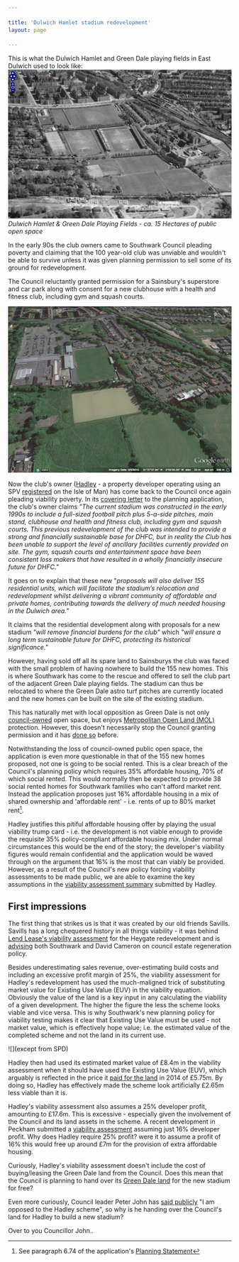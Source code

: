 ```yaml
---

title: 'Dulwich Hamlet stadium redevelopment'
layout: page

---
```

This is what the Dulwich Hamlet and Green Dale playing fields in East Dulwich used to look like: 
![](/img/greendale.jpg)
*Dulwich Hamlet & Green Dale Playing Fields - ca. 15 Hectares of public open space*

In the early 90s the club owners came to Southwark Council pleading poverty and claiming that the 100 year-old club was unviable and wouldn't be able to survive unless it was given planning permission to sell some of its ground for redevelopment.  

The Council reluctantly granted permission for a Sainsbury's superstore and car park along with consent for a new clubhouse with a health and fitness club, including gym and squash courts. 

![](/img/dhfc2.jpg)

Now the club's owner ([Hadley](http://hadleypropertygroup.com/) - a property developer operating using an SPV [registered](http://35percent.org/img/LRegisterDHFC.pdf) on the Isle of Man) has come back to the Council once again pleading viability poverty. In its [covering letter](http://planbuild.southwark.gov.uk/documents/?GetDocument=%7b%7b%7b!MOs846oklOp6ieOeJtYFyA%3d%3d!%7d%7d%7d) to the planning application, the club's owner claims _"The current stadium was constructed in the early 1990s to include a full-sized football pitch plus 5-a-side pitches, main stand, clubhouse and health and fitness club, including gym and squash courts. This previous redevelopment of the club was intended to provide a strong and financially sustainable base for DHFC, but in reality the Club has been unable to support the level of ancillary facilities currently provided on site. The gym, squash courts and entertainment space have been consistent loss makers that have resulted in a wholly financially insecure future for DHFC."_

It goes on to explain that these new  "_proposals will also deliver 155 residential units, which will facilitate the stadium’s relocation and redevelopment whilst delivering a vibrant community of affordable and private homes, contributing towards the delivery of much needed housing in the Dulwich area."_

It claims that the residential development along with proposals for a new stadium _"will remove financial burdens for the club"_ which _"will ensure a long term sustainable future for DHFC, protecting its historical significance."_

However, having sold off all its spare land to Sainsburys the club was faced with the small problem of having nowhere to build the 155 new homes. This is where Southwark has come to the rescue and offered to sell the club part of the adjacent Green Dale playing fields. The stadium can thus be relocated to where the Green Dale astro turf pitches are currently located and the new homes can be built on the site of the existing stadium.



This has naturally met with local opposition as Green Dale is not only [council-owned](http://35percent.org/img/LRegisterGreenDale.pdf) open space, but enjoys [Metropolitan Open Land (MOL)](https://en.wikipedia.org/wiki/Metropolitan_Open_Land) protection. However, this doesn't necessarily stop the Council granting permission and it has [done so](http://35percent.org/sustainable-development/) before. 
 
Notwithstanding the loss of council-owned public open space, the application is even more questionable in that of the 155 new homes proposed, not one is going to be social rented. This is a clear breach of the Council's planning policy which requires 35% affordable housing, 70% of which social rented. This would normally then be expected to provide 38 social rented homes for Southwark families who can't afford market rent. Instead the application proposes just 16% affordable housing in a mix of shared ownership and 'affordable rent' - i.e. rents of up to 80% market rent[^1].

Hadley justifies this pitiful affordable housing offer by playing the usual viability trump card - i.e. the development is not viable enough to provide the requisite 35% policy-compliant affordable housing mix. Under normal circumstances this would be the end of the story; the developer's viability figures would remain confidential and the application would be waved through on the argument that 16% is the most that can viably be provided. However, as a result of the Council's new policy forcing viability assessments to be made public, we are able to examine the key assumptions in the [viability assessment summary](http://planbuild.southwark.gov.uk/documents/?GetDocument=%7b%7b%7b!g6Huud%2ffC8539Zj%2bH4Z0qg%3d%3d!%7d%7d%7d) submitted by Hadley.

## First impressions
The first thing that strikes us is that it was created by our old friends Savills. Savills has a long chequered history in all things viability - it was behind [Lend Lease's viability assessment](http://35percent.org/2015-06-25-heygate-viability-assessment-finally-revealed/) for the Heygate redevelopment and is [advising](http://35percent.org/the-southwark-clearances/#completing-southwarks-clearances-with-savills) both Southwark and David Cameron on council estate regeneration policy.

Besides underestimating sales revenue, over-estimating build costs and including an excessive profit margin of 25%, the viability assessment for Hadley's redevelopment has used the much-maligned trick of substituting market value for Existing Use Value (EUV) in the viability equation. Obviously the value of the land is a key input in any calculating the viability of a given development. The higher the figure the less the scheme looks viable and vice versa. This is why Southwark's new planning policy for viability testing makes it clear that Existing Use Value must be used - not market value, which is effectively hope value; i.e. the estimated value of the completed scheme and not the land in its current use.

![](except from SPD)
    
Hadley then had used its estimated market value of £8.4m in the viability assessment when it should have used the Existing Use Value (EUV), which arguably is reflected in the price it [paid for the land](http://35percent.org/img/LRegisterDHFC.pdf) in 2014 of £5.75m. By doing so, Hadley has effectively made the scheme look artificially £2.65m less viable than it is.

Hadley's viability assessment also assumes a 25% developer profit, amounting to £17.6m. This is excessive - especially given the involvement of the Council and its land assets in the scheme. A recent development in Peckham submitted a [viability assessment](http://planbuild.southwark.gov.uk/documents/?GetDocument=%7b%7b%7b!nspksmACnecLtzpJPG4%2fhw%3d%3d!%7d%7d%7d) assuming just 16% developer profit. Why does Hadley require 25% profit? were it to assume a profit of 16% this would free up around £7m for the provision of extra affordable housing.


Curiously, Hadley's viability assessment doesn't include the cost of buying/leasing the Green Dale land from the Council. Does this mean that the Council is planning to hand over its [Green Dale land](http://35percent.org/img/LRegisterGreenDale.pdf) for the new stadium for free?

Even more curiously, Council leader Peter John has [said publicly](http://www.southwarknews.co.uk/news/final-plans-new-dulwich-hamlet-stadium-submitted/) "I am opposed to the Hadley scheme", so why is he handing over the Council's land for Hadley to build a new stadium?

Over to you Councillor John..

[^1]: See paragraph 6.74 of the application's [Planning Statement](http://planbuild.southwark.gov.uk/documents/?GetDocument=%7b%7b%7b!s5yeW%2bePQpbhAWzOWHVWkg%3d%3d!%7d%7d%7d)
